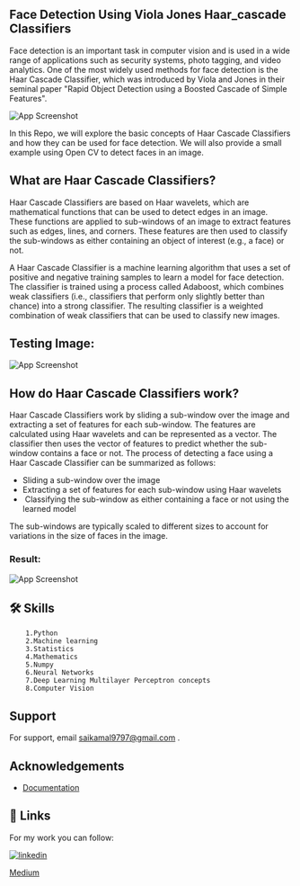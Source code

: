 
## Face Detection Using Viola Jones Haar_cascade Classifiers

Face detection is an important task in computer vision and is used in a wide range of applications such as security systems, photo tagging, and video analytics. One of the most widely used methods for face detection is the Haar Cascade Classifier, which was introduced by Viola and Jones in their seminal paper "Rapid Object Detection using a Boosted Cascade of Simple Features".

![App Screenshot](https://docs.opencv.org/3.4/haar_features.jpg)

In this Repo, we will explore the basic concepts of Haar Cascade Classifiers and how they can be used for face detection. We will also provide a small example using Open CV to detect faces in an image.


## What are Haar Cascade Classifiers?

Haar Cascade Classifiers are based on Haar wavelets, which are mathematical functions that can be used to detect edges in an image. These functions are applied to sub-windows of an image to extract features such as edges, lines, and corners. These features are then used to classify the sub-windows as either containing an object of interest (e.g., a face) or not.


A Haar Cascade Classifier is a machine learning algorithm that uses a set of positive and negative training samples to learn a model for face detection. The classifier is trained using a process called Adaboost, which combines weak classifiers (i.e., classifiers that perform only slightly better than chance) into a strong classifier. The resulting classifier is a weighted combination of weak classifiers that can be used to classify new images.

## Testing Image:
![App Screenshot](https://raw.githubusercontent.com/saikamal3344/Face-Detection-using-Harcascade-Classifiers-/main/girl.png)

## How do Haar Cascade Classifiers work?
Haar Cascade Classifiers work by sliding a sub-window over the image and extracting a set of features for each sub-window. The features are calculated using Haar wavelets and can be represented as a vector. The classifier then uses the vector of features to predict whether the sub-window contains a face or not.
The process of detecting a face using a Haar Cascade Classifier can be summarized as follows:
- Sliding a sub-window over the image
- Extracting a set of features for each sub-window using Haar wavelets
-  Classifying the sub-window as either containing a face or not using the learned model

The sub-windows are typically scaled to different sizes to account for variations in the size of faces in the image.

### Result:

![App Screenshot](https://raw.githubusercontent.com/saikamal3344/Face-Detection-using-Harcascade-Classifiers-/main/re.png)


## 🛠 Skills

        1.Python 
        2.Machine learning 
        3.Statistics
        4.Mathematics
        5.Numpy 
        6.Neural Networks
        7.Deep Learning Multilayer Perceptron concepts 
        8.Computer Vision
    


## Support

For support, email saikamal9797@gmail.com .


## Acknowledgements

 - [Documentation](https://docs.opencv.org/3.4/db/d28/tutorial_cascade_classifier.html)


## 🔗 Links

For my work you can follow:


[![linkedin](https://img.shields.io/badge/linkedin-0A66C2?style=for-the-badge&logo=linkedin&logoColor=white)](https://www.linkedin.com/in/sai-kamal-korlakunta-a81326163/)

[Medium](https://medium.com/@korlakuntasaikamal10)

